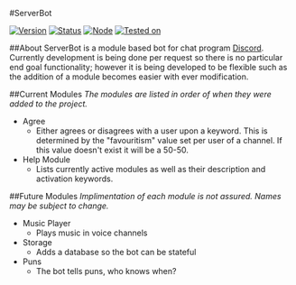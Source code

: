 #ServerBot

[![Version](https://img.shields.io/badge/Version-1.3.0-green.svg?style=flat-square)]()
[![Status](https://img.shields.io/badge/Stability-Stable-green.svg?style=flat-square)]()
[![Node](https://img.shields.io/badge/Node-7.4.0-blue.svg?style=flat-square)](http://nodejs.org)
[![Tested on](https://img.shields.io/badge/Tested%20on-Windows%2010-lightgrey.svg?style=flat-square)]()

##About
ServerBot is a module based bot for chat program [Discord](https://discordapp.com/). Currently development is being done per request so there is no particular end goal functionality; however it is being developed to be flexible such as the addition of a module becomes easier with ever modification.

##Current Modules
_The modules are listed in order of when they were added to the project._

* Agree
	* Either agrees or disagrees with a user upon a keyword. This is determined by the "favouritism" value set per user of a channel. If this value doesn't exist it will be a 50-50.
* Help Module
	* Lists currently active modules as well as their description and activation keywords.


##Future Modules
_Implimentation of each module is not assured. Names may be subject to change._

* Music Player
	* Plays music in voice channels
* Storage
	* Adds a database so the bot can be stateful
* Puns
	* The bot tells puns, who knows when?
